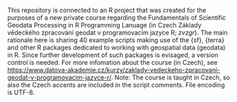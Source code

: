 This repository is connected to an R project that was created for the purposes of a new private course regarding the Fundamentals of Scientific Geodata Processing in R Programming Lanuage (in Czech Základy vědeckého zpracování geodat v programovacím jazyce R; _zvzgr_). The main rationale here is sharing 40 example scripts making use of the {sf}, {terra} and other R packages dedicated to working with geospatial data (geodata) in R. Since further development of such packages is evisaged, a version control is needed. For more infomation about the course (in Czech), see https://www.datova-akademie.cz/kurzy/zaklady-vedeckeho-zpracovani-geodat-v-programovacim-jazyce-r/.
Note: The course is taught in Czech, so also the Czech accents are included in the script comments. File encoding is UTF-8.
